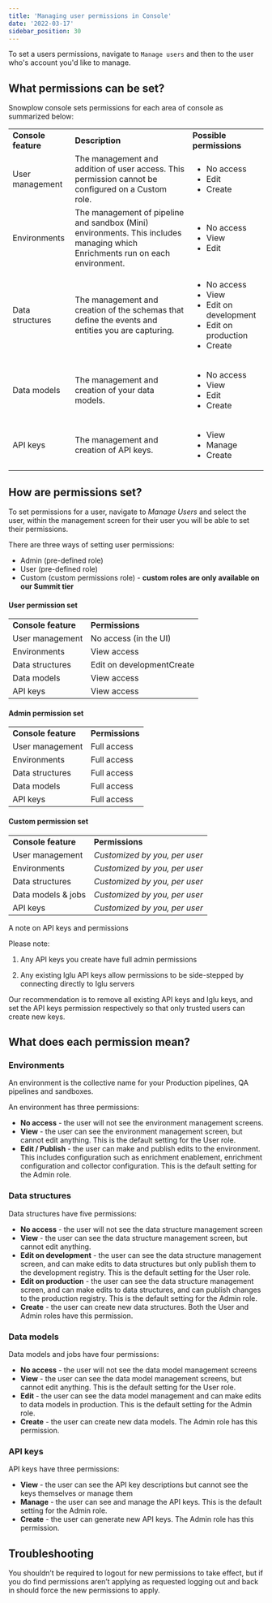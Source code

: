 ```yaml
---
title: 'Managing user permissions in Console'
date: '2022-03-17'
sidebar_position: 30
---
```


To set a users permissions, navigate to `Manage users` and then to the user who's account you'd like to manage.

## What permissions can be set?

Snowplow console sets permissions for each area of console as summarized below:

<table><tbody><tr><td><strong>Console feature</strong></td><td><strong>Description</strong></td><td><strong>Possible permissions</strong></td></tr><tr><td>User management</td><td>The management and addition of user access. This permission cannot be configured on a Custom role.</td><td><ul><li>No access</li><li>Edit</li><li>Create</li></ul></td></tr><tr><td>Environments</td><td>The management of pipeline and sandbox (Mini) environments. This includes managing which Enrichments run on each environment.</td><td><div></div><ul><li>No access</li><li>View</li><li>Edit</li></ul></td></tr><tr><td>Data structures</td><td>The management and creation of the schemas that define the events and entities you are capturing.</td><td><ul><li>No access</li><li>View</li><li>Edit on development</li><li>Edit on production</li><li>Create</li></ul></td></tr><tr><td>Data models</td><td>The management and creation of your data models.</td><td><ul><li>No access</li><li>View</li><li>Edit</li><li>Create</li></ul></td></tr><tr><td>API keys</td><td>The management and creation of API keys.</td><td><ul><li>View</li><li>Manage</li><li>Create</li></ul></td></tr></tbody></table>

## How are permissions set?

To set permissions for a user, navigate to _Manage Users_ and select the user, within the management screen for their user you will be able to set their permissions.

There are three ways of setting user permissions:

- Admin (pre-defined role)
- User (pre-defined role)
- Custom (custom permissions role) - **custom roles are only available on our Summit tier**

#### User permission set

<table><tbody><tr><td><strong>Console feature</strong></td><td><strong>Permissions</strong></td></tr><tr><td>User management</td><td>No access (in the UI)</td></tr><tr><td>Environments</td><td>View access</td></tr><tr><td>Data structures</td><td>Edit on developmentCreate</td></tr><tr><td>Data models</td><td>View access</td></tr><tr><td>API keys</td><td>View access</td></tr></tbody></table>

#### Admin permission set

<table><tbody><tr><td><strong>Console feature</strong></td><td><strong>Permissions</strong></td></tr><tr><td>User management</td><td>Full access</td></tr><tr><td>Environments</td><td>Full access</td></tr><tr><td>Data structures</td><td>Full access</td></tr><tr><td>Data models</td><td>Full access</td></tr><tr><td>API keys</td><td>Full access</td></tr></tbody></table>

#### Custom permission set

<table><tbody><tr><td><strong>Console feature</strong></td><td><strong>Permissions</strong></td></tr><tr><td>User management</td><td><em>Customized by you, per user</em></td></tr><tr><td>Environments</td><td><em>Customized by you, per user</em></td></tr><tr><td>Data structures</td><td><em>Customized by you, per user</em></td></tr><tr><td>Data models &amp; jobs</td><td><em>Customized by you, per user</em></td></tr><tr><td>API keys</td><td><em>Customized by you, per user</em></td></tr></tbody></table>

A note on API keys and permissions

Please note:

1. Any API keys you create have full admin permissions

2. Any existing Iglu API keys allow permissions to be side-stepped by connecting directly to Iglu servers

Our recommendation is to remove all existing API keys and Iglu keys, and set the API keys permission respectively so that only trusted users can create new keys.

## What does each permission mean?

### Environments

An environment is the collective name for your Production pipelines, QA pipelines and sandboxes.

An environment has three permissions:

- **No access** \- the user will not see the environment management screens.
- **View** - the user can see the environment management screen, but cannot edit anything. This is the default setting for the User role.
- **Edit / Publish** - the user can make and publish edits to the environment. This includes configuration such as enrichment enablement, enrichment configuration and collector configuration. This is the default setting for the Admin role.

### Data structures

Data structures have five permissions:

- **No access** \- the user will not see the data structure management screen
- **View** - the user can see the data structure management screen, but cannot edit anything.
- **Edit on development** \- the user can see the data structure management screen, and can make edits to data structures but only publish them to the development registry. This is the default setting for the User role.
- **Edit on production** \- the user can see the data structure management screen, and can make edits to data structures, and can publish changes to the production registry. This is the default setting for the Admin role.
- **Create** \- the user can create new data structures. Both the User and Admin roles have this permission.

### Data models

Data models and jobs have four permissions:

- **No access** \- the user will not see the data model management screens
- **View** - the user can see the data model management screens, but cannot edit anything. This is the default setting for the User role.
- **Edit** \- the user can see the data model management and can make edits to data models in production. This is the default setting for the Admin role.
- **Create** \- the user can create new data models. The Admin role has this permission.

### API keys

API keys have three permissions:

- **View** - the user can see the API key descriptions but cannot see the keys themselves or manage them
- **Manage** \- the user can see and manage the API keys. This is the default setting for the Admin role.
- **Create** \- the user can generate new API keys. The Admin role has this permission.

## Troubleshooting

You shouldn’t be required to logout for new permissions to take effect, but if you do find permissions aren’t applying as requested logging out and back in should force the new permissions to apply.
